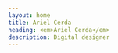 ```yaml
---
layout: home
title: Ariel Cerda
heading: <em>Ariel Cerda</em>
description: Digital designer
---
```

